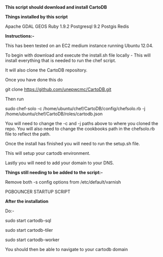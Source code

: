 **This script should download and install CartoDB**

**Things installed by this script**

Apache
GDAL
GEOS
Ruby 1.9.2
Postgresql 9.2
Postgis
Redis


**Instructions:-**


This has been tested on an EC2 medium instance running Ubuntu 12.04.


To begin with download and execute the install.sh file locally - This will install everything that is needed to run the chef script.

It will also clone the CartoDB repository.


Once you have done this do


git clone https://github.com/unepwcmc/CartoDB.git


Then run 

sudo chef-solo -c /home/ubuntu/chef/CartoDB/config/chefsolo.rb -j /home/ubuntu/chef/CartoDB/roles/cartodb.json



You will need to change the -c and -j paths above to where you cloned the repo.  You will also need to change the cookbooks path in the chefsolo.rb file to reflect the path.


Once the install has finished you will need to run the setup.sh file.

This will setup your cartodb environment.


Lastly you will need to add your domain to your DNS.


**Things still needing to be added to the script:-**

Remove both -s config options from /etc/default/varnish

PGBOUNCER STARTUP SCRIPT


**After the installation**

Do:-

sudo start cartodb-sql

sudo start cartodb-tiler

sudo start cartodb-worker


You should then be able to navigate to your cartodb domain
